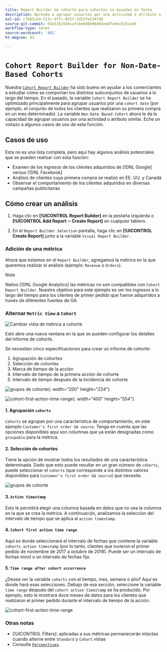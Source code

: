 ```yaml
---
title: Report Builder de cohorte para cohortes no basadas en fecha
description: Aprenda a agrupar usuarios por una actividad o atributo similar.
exl-id: c7b85ce9-113c-4ffc-855f-3d53fe2347d8
source-git-commit: 03a5161930cafcbe600b96465ee0fc0ecb25cae8
workflow-type: tm+mt
source-wordcount: '481'
ht-degree: 0%

---
```


# `Cohort Report Builder for Non-Date-Based Cohorts`

Nuestra [`Cohort Report Builder`](../dev-reports/cohort-rpt-bldr.md) ha sido bueno en ayudar a los comerciantes a estudiar cómo se comportan los distintos subconjuntos de usuarios a lo largo del tiempo. En el pasado, la variable `Cohort Report Builder` se ha optimizado principalmente para agrupar usuarios por una `cohort date` (por ejemplo, el conjunto de todos los clientes que realizaron su primera compra en un mes determinado). La variable `Non-Date Based Cohort` ahora le da la capacidad de agrupar usuarios por una actividad o atributo similar. Eche un vistazo a algunos casos de uso de esta función.

## Casos de uso

Esta no es una lista completa, pero aquí hay algunos análisis potenciales que se pueden realizar con esta función:

* Examen de los ingresos de los clientes adquiridos de [!DNL Google] versus [!DNL Facebook]
* Análisis de clientes cuya primera compra se realizó en EE. UU. y Canadá
* Observar el comportamiento de los clientes adquiridos en diversas campañas publicitarias

## Cómo crear un análisis

1. Haga clic en **[!UICONTROL Report Builder]** en la pestaña izquierda o **[!UICONTROL Add Report** > **Create Report]** en cualquier tablero.

1. En el `Report Builder Selection` pantalla, haga clic en **[!UICONTROL Create Report]** junto a la variable `Visual Report Builder` .

### Adición de una métrica

Ahora que estamos en el `Report Builder`, agregamos la métrica en la que queremos realizar el análisis (ejemplo: `Revenue` o `Orders`).

>[!NOTE]
>
>Nativo [!DNL Google Analytics] las métricas no son compatibles con `Cohort Report Builder`. Nuestro objetivo para este ejemplo es ver los ingresos a lo largo del tiempo para los clientes de primer pedido que fueron adquiridos a través de diferentes fuentes de GA.

### Alternar `Metric View` a `Cohort`

![Cambiar vista de métrica a cohorte](../../assets/1-toggle-metric-view-to-cohort.png)

Esto abre una nueva ventana en la que se pueden configurar los detalles del informe de cohorte.

Se necesitan cinco especificaciones para crear un informe de cohorte:

1. Agrupación de cohortes
1. Selección de cohortes
1. Marca de tiempo de la acción
1. Intervalo de tiempo de la primera acción de cohorte
1. Intervalo de tiempo después de la incidencia de cohorte

![grupos de cohorte](../../assets/2-cohort-groups.png){: width=&quot;200&quot; height=&quot;224&quot;}

![cohort-first-action-time-range](../../assets/3-cohort-first-action-time-range.png){: width=&quot;400&quot; height=&quot;554&quot;}

#### 1. Agrupación `cohorts`

`Cohorts` se agrupan por una característica de comportamiento, en este ejemplo `Customer's first order GA source`. Tenga en cuenta que las opciones disponibles aquí son columnas que ya están designadas como `groupable` para la métrica.

#### 2. Selección de cohortes

Tiene la opción de mostrar todos los resultados de una característica determinada. Dado que esto puede resultar en un gran número de `cohorts`, puede seleccionar el `cohorts` (que corresponde a los distintos valores disponibles para `Customer's first order GA source`) que necesite.

![grupos de cohorte](../../assets/4-cohort-groups.png)<!--{: width="300" height="338"}-->

#### 3. `Action timestamp`

Esto le permitirá elegir una columna basada en datos que no sea la columna en la que se crea la métrica. A continuación, analizamos la selección del intervalo de tiempo que se aplica al `action timestamp`.

#### 4. `Cohort first action time range`

Aquí es donde seleccionará el intervalo de fechas que contiene la variable `cohorts action timestamp` (por lo tanto, clientes que tuvieron el primer pedido de noviembre de 2017 a octubre de 2018). Puede ser un intervalo de fechas móvil o un intervalo de fechas fijo.

#### 5. `Time range after cohort occurrence`

¿Desea ver la variable `cohorts` con el tiempo, mes, semana o año? Aquí es donde hará esas selecciones. Debajo de esa sección, seleccione la variable `time range` después del `cohort action timestamp` se ha producido. Por ejemplo, esto le mostrará doce meses de datos para los clientes que realizaron el primer pedido durante el intervalo de tiempo de la acción.

![cohort-first-action-time-range](../../assets/5-cohort-first-action-time-range.png)<!--{: width="400" height="557"}-->

### Otras notas

* [!UICONTROL Filters]: aplicadas a sus métricas permanecerán intactas cuando alterne entre `Standard` y `Cohort` vistas
* Consulte [`Perspectives`](../../data-analyst/dev-reports/cohort-rpt-bldr.md).
